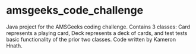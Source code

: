 # amsgeeks_code_challenge

Java project for the AMSGeeks coding challenge. Contains 3 classes: Card represents a playing card, Deck represents a deck of cards, and test tests basic functionality of the prior two classes. Code written by Kameron Hnath.
